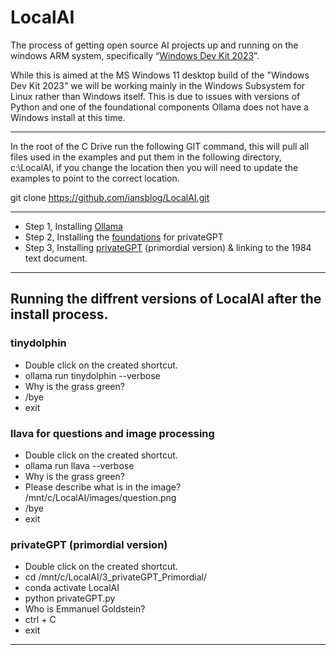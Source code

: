 # LocalAI
The process of getting open source AI projects up and running on the windows ARM system, specifically “[Windows Dev Kit 2023](https://www.microsoft.com/en-gb/d/windows-dev-kit-2023/94K0P67W7581?activetab=pivot:overviewtab "Windows Dev Kit 2023")”.

While this is aimed at the MS Windows 11 desktop build of the "Windows Dev Kit 2023" we will be working mainly in the Windows Subsystem for Linux rather than Windows itself. This is due to issues with versions of Python and one of the foundational components Ollama does not have a Windows install at this time.  

----


In the root of the C Drive run the following GIT command, this will pull all files used in the examples and put them in the following directory, c:\LocalAI, if you change the location then you will need to update the examples to point to the correct location. 


git clone https://github.com/iansblog/LocalAI.git

----

- Step 1, Installing [Ollama](./1_Ollama/README.md)
- Step 2, Installing the [foundations](./2_Foundations/README.md) for privateGPT
- Step 3, Installing [privateGPT](./3_privateGPT_Primordial/README.md) (primordial version) & linking to the 1984 text document. 

----

## Running the diffrent versions of LocalAI after the install process. 

### tinydolphin
- Double click on the created shortcut.
- ollama run tinydolphin --verbose
- Why is the grass green?
- /bye
- exit

### llava for questions and image processing
-  Double click on the created shortcut. 
- ollama run llava --verbose
- Why is the grass green?
- Please describe what is in the image? /mnt/c/LocalAI/images/question.png
- /bye 
- exit

### privateGPT (primordial  version)
- Double click on the created shortcut. 
- cd /mnt/c/LocalAI/3_privateGPT_Primordial/
- conda activate LocalAI
- python privateGPT.py
- Who is Emmanuel Goldstein?
- ctrl + C 
- exit

----
